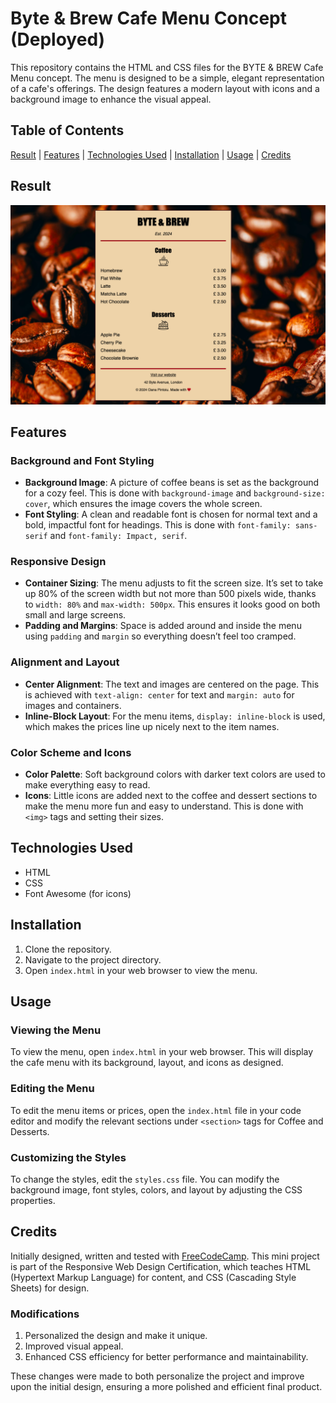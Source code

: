 # Byte & Brew Cafe Menu Concept (Deployed)

This repository contains the HTML and CSS files for the BYTE & BREW Cafe Menu concept. The menu is designed to be a simple, elegant representation of a cafe's offerings. The design features a modern layout with icons and a background image to enhance the visual appeal.

## Table of Contents

[Result](#result) | [Features](#features) | [Technologies Used](#technologies-used) | [Installation](#installation) | [Usage](#usage) | [Credits](#credits) 


## Result

![BYTE & BREW Logo](./img/menu.png)

## Features

### Background and Font Styling

- **Background Image**: A picture of coffee beans is set as the background for a cozy feel. This is done with `background-image` and `background-size: cover`, which ensures the image covers the whole screen.
- **Font Styling**: A clean and readable font is chosen for normal text and a bold, impactful font for headings. This is done with `font-family: sans-serif` and `font-family: Impact, serif`.

### Responsive Design

- **Container Sizing**: The menu adjusts to fit the screen size. It’s set to take up 80% of the screen width but not more than 500 pixels wide, thanks to `width: 80%` and `max-width: 500px`. This ensures it looks good on both small and large screens.
- **Padding and Margins**: Space is added around and inside the menu using `padding` and `margin` so everything doesn’t feel too cramped.

### Alignment and Layout

- **Center Alignment**: The text and images are centered on the page. This is achieved with `text-align: center` for text and `margin: auto` for images and containers.
- **Inline-Block Layout**: For the menu items, `display: inline-block` is used, which makes the prices line up nicely next to the item names.

### Color Scheme and Icons

- **Color Palette**: Soft background colors with darker text colors are used to make everything easy to read.
- **Icons**: Little icons are added next to the coffee and dessert sections to make the menu more fun and easy to understand. This is done with `<img>` tags and setting their sizes.

## Technologies Used

- HTML
- CSS
- Font Awesome (for icons)

## Installation

1. Clone the repository.
2. Navigate to the project directory.
3. Open `index.html` in your web browser to view the menu.

## Usage

### Viewing the Menu

To view the menu, open `index.html` in your web browser. This will display the cafe menu with its background, layout, and icons as designed.

### Editing the Menu

To edit the menu items or prices, open the `index.html` file in your code editor and modify the relevant sections under `<section>` tags for Coffee and Desserts.

### Customizing the Styles

To change the styles, edit the `styles.css` file. You can modify the background image, font styles, colors, and layout by adjusting the CSS properties.

## Credits

Initially designed, written and tested with [FreeCodeCamp](https://www.freecodecamp.org/opin). This mini project is part of the Responsive Web Design Certification, which teaches HTML (Hypertext Markup Language) for content, and CSS (Cascading Style Sheets) for design. 

### Modifications

1. Personalized the design and make it unique.
2. Improved visual appeal.
3. Enhanced CSS efficiency for better performance and maintainability.

These changes were made to both personalize the project and improve upon the initial design, ensuring a more polished and efficient final product.
